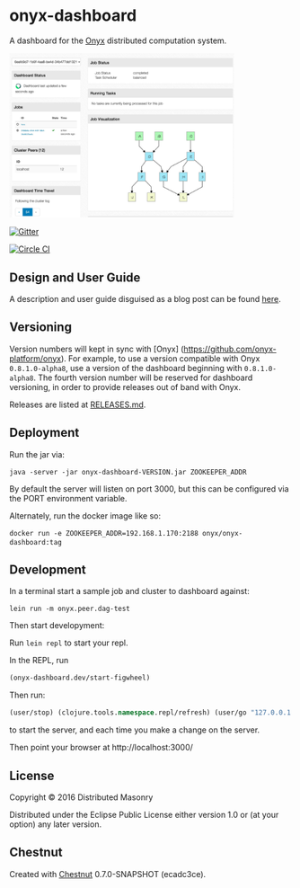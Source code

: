 # onyx-dashboard

A dashboard for the [Onyx](https://github.com/onyx-platform/onyx) distributed computation system.

<img src="doc/screenshot.jpg" width="400">

[![Gitter](https://badges.gitter.im/Join%20Chat.svg)](https://gitter.im/onyx-platform/onyx?utm_source=badge&utm_medium=badge&utm_campaign=pr-badge&utm_content=badge)

[![Circle CI](https://circleci.com/gh/onyx-platform/onyx-dashboard.svg?style=svg)](https://circleci.com/gh/onyx-platform/onyx-dashboard)

## Design and User Guide

A description and user guide disguised as a blog post can be found [here](http://lbradstreet.github.io/clojure/onyx/distributed-systems/2015/02/18/onyx-dashboard.html).

## Versioning

Version numbers will kept in sync with [Onyx]
(https://github.com/onyx-platform/onyx). For example, to use a version
compatible with Onyx `0.8.1.0-alpha8`, use a version of the dashboard beginning with
`0.8.1.0-alpha8`. The fourth version number will be reserved for dashboard versioning, in
order to provide releases out of band with Onyx.

Releases are listed at [RELEASES.md](RELEASES.md).

## Deployment

Run the jar via:
```
java -server -jar onyx-dashboard-VERSION.jar ZOOKEEPER_ADDR
```

By default the server will listen on port 3000, but this can be configured via the PORT environment variable.

Alternately, run the docker image like so:
```
docker run -e ZOOKEEPER_ADDR=192.168.1.170:2188 onyx/onyx-dashboard:tag
```

## Development

In a terminal start a sample job and cluster to dashboard against:
```
lein run -m onyx.peer.dag-test
```

Then start developyment:

Run `lein repl` to start your repl.

In the REPL, run
```clojure
(onyx-dashboard.dev/start-figwheel)
```

Then run:

```clojure
(user/stop) (clojure.tools.namespace.repl/refresh) (user/go "127.0.0.1:2188")
```
to start the server, and each time you make a change on the server.

Then point your browser at http://localhost:3000/

## License

Copyright © 2016 Distributed Masonry

Distributed under the Eclipse Public License either version 1.0 or (at your option) any later version.

## Chestnut

Created with [Chestnut](http://plexus.github.io/chestnut/) 0.7.0-SNAPSHOT (ecadc3ce).
